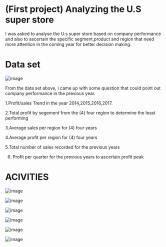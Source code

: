 # (First project) Analyzing the U.S super store

I was asked to analyse the U.s super store based on company performance and also to ascertain the specific segment,product and region that need more attention in the coming year for better decision making.


# Data set

![image](https://github.com/Maris27/-Project-Analysis-the-U.s-Super-store./assets/140453106/07e17dc0-a291-4211-a916-a57cbadde0b2)


From the data set above, i came up with some question that could point out company performance in the previous year.

1.Profit/sales Trend in the year 2014,2015,2016,2017.
 				
2.Total profit by segement from the (4) four region to determine the least performing 

3.Average sales per region for (4) four years 

4.Average profit per region for (4) four years

5.Total number of sales recorded for the previous years

6. Profit per quarter for the previous years to ascertain profit peak






# ACIVITIES

![image](https://github.com/Maris27/-Project-Analysis-the-U.s-Super-store./assets/140453106/189cb549-d08b-42dd-97cb-f28e42ce6445)



![image](https://github.com/Maris27/-Project-Analysis-the-U.s-Super-store./assets/140453106/e8faf590-fe44-4ae0-8471-9914881581c8)



![image](https://github.com/Maris27/-Project-Analysis-the-U.s-Super-store./assets/140453106/745dcf3b-71f3-49a3-9b45-0d5decdd5e4b)



![image](https://github.com/Maris27/-Project-Analysis-the-U.s-Super-store./assets/140453106/a30cdcfe-dcf0-4334-804e-4032da3c707a)



![image](https://github.com/Maris27/-Project-Analyzing-the-U.s-Super-store./assets/140453106/1113046e-5ea0-49c6-82b9-3dc0f47502b1)



![image](https://github.com/Maris27/-Project-Analyzing-the-U.s-Super-store./assets/140453106/1c9a7f50-012f-4ae4-ae60-d13bed09c6de)















